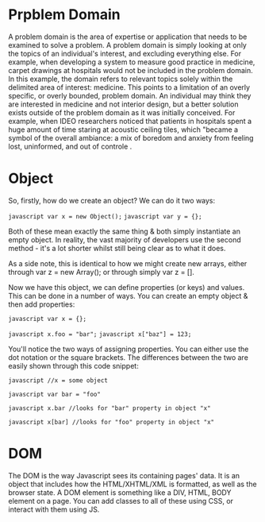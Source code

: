 
# Prpblem Domain 

A problem domain is the area of expertise or application that needs to be examined to solve a problem. 
A problem domain is simply looking at only the topics of an individual's interest, and excluding 
everything else. For example, when developing a system to measure good practice in medicine, carpet 
drawings at hospitals would not be included in the problem domain. In this example, the domain refers
to relevant topics solely within the delimited area of interest: medicine. This points to a limitation
of an overly specific, or overly bounded, problem domain. An individual may think they are interested 
in medicine and not interior design, but a better solution exists outside of the problem domain as it
was initially conceived. For example, when IDEO researchers noticed that patients in hospitals spent a
huge amount of time staring at acoustic ceiling tiles, which "became a symbol of the overall ambiance:
a mix of boredom and anxiety from feeling lost, uninformed, and out of controle .

# Object

So, firstly, how do we create an object? We can do it two ways:

``` javascript var x = new Object(); ```
``` javascript var y = {}; ```

Both of these mean exactly the same thing & both simply instantiate an empty object. In reality, the vast majority of developers use the second method - it's a lot shorter whilst still being clear as to what it does.

As a side note, this is identical to how we might create new arrays, either through var z = new Array(); or through simply var z = [].

Now we have this object, we can define properties (or keys) and values. This can be done in a number of ways. You can create an empty object & then add properties:

``` javascript var x = {}; ```

``` javascript x.foo = "bar"; ```
``` javascript x["baz"] = 123; ```

You'll notice the two ways of assigning properties. You can either use the dot notation or the square brackets. The differences between the two are easily shown through this code snippet:

``` javascript //x = some object ```
   
``` javascript var bar = "foo" ```
   
``` javascript x.bar //looks for "bar" property in object "x" ```
   
``` javascript x[bar] //looks for "foo" property in object "x" ```


# DOM 
The DOM is the way Javascript sees its containing pages' data. It is an object that 
includes how the HTML/XHTML/XML is formatted, as well as the browser state. A DOM element
is something like a DIV, HTML, BODY element on a page. You can add classes to all of these using CSS, or interact with them using JS.






